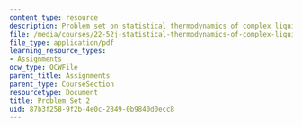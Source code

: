 ```yaml
---
content_type: resource
description: Problem set on statistical thermodynamics of complex liquids.
file: /media/courses/22-52j-statistical-thermodynamics-of-complex-liquids-spring-2004/87b3f2589f2b4e0c28490b9840d0ecc8_52_hwiichen04.pdf
file_type: application/pdf
learning_resource_types:
- Assignments
ocw_type: OCWFile
parent_title: Assignments
parent_type: CourseSection
resourcetype: Document
title: Problem Set 2
uid: 87b3f258-9f2b-4e0c-2849-0b9840d0ecc8
---
```

